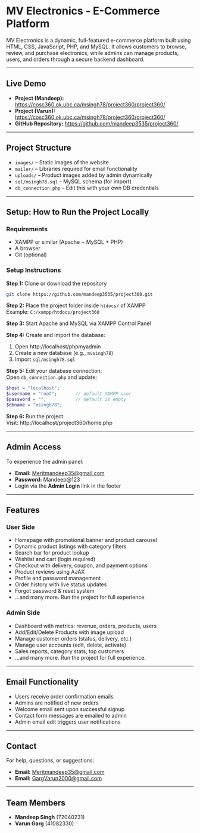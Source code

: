 # MV Electronics - E-Commerce Platform

MV Electronics is a dynamic, full-featured e-commerce platform built using HTML, CSS, JavaScript, PHP, and MySQL. It allows customers to browse, review, and purchase electronics, while admins can manage products, users, and orders through a secure backend dashboard.

---

## Live Demo

- **Project (Mandeep):** https://cosc360.ok.ubc.ca/msingh78/project360/project360/
- **Project (Varun):** https://cosc360.ok.ubc.ca/msingh78/project360/project360/
- **GitHub Repository:** https://github.com/mandeep3535/project360/

---

## Project Structure

- `images/` – Static images of the website  
- `mailer/` – Libraries required for email functionality  
- `uploads/` – Product images added by admin dynamically  
- `sql/msingh78.sql` – MySQL schema (for import)  
- `db_connection.php` – Edit this with your own DB credentials  

---

## Setup: How to Run the Project Locally

### Requirements

- XAMPP or similar (Apache + MySQL + PHP)
- A browser
- Git (optional)

### Setup Instructions

**Step 1:** Clone or download the repository
```bash
git clone https://github.com/mandeep3535/project360.git
```

**Step 2:** Place the project folder inside `htdocs/` of XAMPP  
Example: `C:/xampp/htdocs/project360`

**Step 3:** Start Apache and MySQL via XAMPP Control Panel

**Step 4:** Create and import the database:
1. Open http://localhost/phpmyadmin  
2. Create a new database (e.g., `mvsingh78`)  
3. Import `sql/msingh78.sql`

**Step 5:** Edit your database connection:  
Open `db_connection.php` and update:
```php
$host = "localhost";
$username = "root";       // default XAMPP user
$password = "";           // default is empty
$dbname = "msingh78";
```

**Step 6:** Run the project  
Visit: http://localhost/project360/home.php

---

##  Admin Access

To experience the admin panel:

- **Email:** Meritmandeep35@gmail.com  
- **Password:** Mandeep@123  
- Login via the **Admin Login** link in the footer

---

##  Features

###  User Side

- Homepage with promotional banner and product carousel  
- Dynamic product listings with category filters  
- Search bar for product lookup  
- Wishlist and cart (login required)  
- Checkout with delivery, coupon, and payment options  
- Product reviews using AJAX  
- Profile and password management  
- Order history with live status updates  
- Forgot password & reset system  
- ...and many more. Run the project for full experience.

###  Admin Side

- Dashboard with metrics: revenue, orders, products, users  
- Add/Edit/Delete Products with image upload  
- Manage customer orders (status, delivery, etc.)  
- Manage user accounts (edit, delete, activate)  
- Sales reports, category stats, top customers  
- ...and many more. Run the project for full experience.

---

## Email Functionality

- Users receive order confirmation emails  
- Admins are notified of new orders  
- Welcome email sent upon successful signup  
- Contact form messages are emailed to admin  
- Admin email edit triggers user notifications

---

##  Contact

For help, questions, or suggestions:

- **Email:** Meritmandeep35@gmail.com
- **Email:** GargVarun2000@gmail.com

---

##  Team Members

- **Mandeep Singh** (72040231)  
- **Varun Garg** (41082330)
